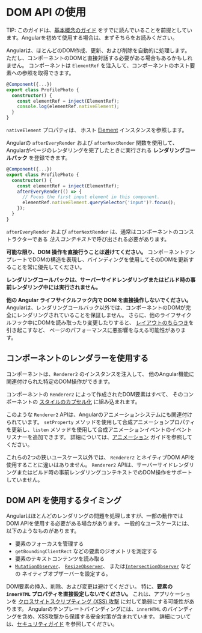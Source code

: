 # DOM API の使用

TIP: このガイドは、[基本概念のガイド](essentials) をすでに読んでいることを前提としています。Angularを初めて使用する場合は、まずそちらをお読みください。

Angularは、ほとんどのDOM作成、更新、および削除を自動的に処理します。
ただし、コンポーネントのDOMと直接対話する必要がある場合もあるかもしれません。
コンポーネントは `ElementRef` を注入して、コンポーネントのホスト要素への参照を取得できます。

```ts
@Component({...})
export class ProfilePhoto {
  constructor() {
    const elementRef = inject(ElementRef);
    console.log(elementRef.nativeElement);
  }
}
```

`nativeElement` プロパティは、
ホスト [Element](https://developer.mozilla.org/docs/Web/API/Element) インスタンスを参照します。

Angularの `afterEveryRender` および `afterNextRender` 関数を使用して、
Angularがページのレンダリングを完了したときに実行される **レンダリングコールバック** を登録できます。

```ts
@Component({...})
export class ProfilePhoto {
  constructor() {
    const elementRef = inject(ElementRef);
    afterEveryRender(() => {
      // Focus the first input element in this component.
      elementRef.nativeElement.querySelector('input')?.focus();
    });
  }
}
```

`afterEveryRender` および `afterNextRender` は、通常はコンポーネントのコンストラクターである
*注入コンテキスト*で呼び出される必要があります。

**可能な限り、DOM 操作を直接行うことは避けてください。** 
コンポーネントテンプレートでDOMの構造を表現し、バインディングを使用してそのDOMを更新することを常に優先してください。

**レンダリングコールバックは、サーバーサイドレンダリングまたはビルド時の事前レンダリング中には実行されません。**

**他の Angular ライフサイクルフック内で DOM を直接操作しないでください。** 
Angularは、レンダリングコールバック以外では、コンポーネントのDOMが完全にレンダリングされていることを保証しません。
さらに、他のライフサイクルフック中にDOMを読み取ったり変更したりすると、
[レイアウトのちらつき](https://web.dev/avoid-large-complex-layouts-and-layout-thrashing)を引き起こすなど、
ページのパフォーマンスに悪影響を与える可能性があります。

## コンポーネントのレンダラーを使用する

コンポーネントは、`Renderer2` のインスタンスを注入して、
他のAngular機能に関連付けられた特定のDOM操作ができます。

コンポーネントの `Renderer2` によって作成されたDOM要素はすべて、
そのコンポーネントの [スタイルのカプセル化](guide/components/styling#style-scoping) に組み込まれます。

このような `Renderer2` APIは、Angularのアニメーションシステムにも関連付けられています。
`setProperty` メソッドを使用して合成アニメーションプロパティを更新し、`listen` メソッドを使用して合成アニメーションイベントのイベントリスナーを追加できます。
詳細については、[アニメーション](guide/animations) ガイドを参照してください。

これらの2つの狭いユースケース以外では、
`Renderer2` とネイティブDOM APIを使用することに違いはありません。
`Renderer2` APIは、サーバーサイドレンダリングまたはビルド時の事前レンダリングコンテキストでのDOM操作をサポートしていません。

## DOM API を使用するタイミング

Angularはほとんどのレンダリングの問題を処理しますが、一部の動作ではDOM APIを使用する必要がある場合があります。
一般的なユースケースには、以下のようなものがあります。

- 要素のフォーカスを管理する
- `getBoundingClientRect` などの要素のジオメトリを測定する
- 要素のテキストコンテンツを読み取る
- [`MutationObserver`](https://developer.mozilla.org/docs/Web/API/MutationObserver)、
  [`ResizeObserver`](https://developer.mozilla.org/docs/Web/API/ResizeObserver)、
  または[`IntersectionObserver`](https://developer.mozilla.org/docs/Web/API/Intersection_Observer_API) などの
  ネイティブオブザーバーを設定する。

DOM要素の挿入、削除、および変更は避けてください。
特に、**要素の `innerHTML` プロパティを直接設定しないでください。** 
これは、アプリケーションを [クロスサイトスクリプティング (XSS) 攻撃](https://developer.mozilla.org/docs/Glossary/Cross-site_scripting) に対して脆弱にする可能性があります。
Angularのテンプレートバインディングには、`innerHTML` のバインディングを含め、XSS攻撃から保護する安全対策が含まれています。
詳細については、[セキュリティガイド](best-practices/security) を参照してください。
